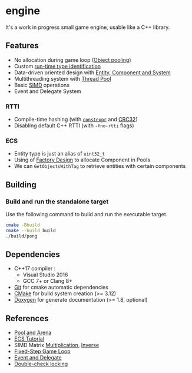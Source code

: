 # engine

It's a work in progress small game engine, usable like a C++ library.

## Features

- No allocation during game loop ([Object pooling](https://en.wikipedia.org/wiki/Object_pool_pattern))
- Custom [run-time type identification](https://en.wikipedia.org/wiki/Run-time_type_information)
- Data-driven oriented design with [Entity, Component and System](https://en.wikipedia.org/wiki/Entity_component_system)
- Multithreading system with [Thread Pool](https://en.wikipedia.org/wiki/Thread_pool)
- Basic [SIMD](https://fr.wikipedia.org/wiki/Single_instruction_multiple_data) operations
- Event and Delegate System

### RTTI

- Compile-time hashing (with [`constexpr`](https://en.cppreference.com/w/cpp/language/constexpr) and [CRC32](https://stackoverflow.com/questions/10953958/can-crc32-be-used-as-a-hash-function#10962213))
- Disabling default C++ RTTI (with `-fno-rtti` flags)

### ECS

- Entity type is just an alias of `uint32_t`
- Using of [Factory Design](https://www.tutorialspoint.com/design_pattern/factory_pattern.htm) to allocate Component in Pools
- We can `GetObjectsWithTag` to retrieve entities with certain components

## Building

### Build and run the standalone target

Use the following command to build and run the executable target.

```bash
cmake -Bbuild
cmake --build build
./build/pong
```

## Dependencies

- C++17 compiler :
  - Visual Studio 2016
  - GCC 7+ or Clang 8+
- [Git](https://git-scm.com/) for cmake automatic dependencies
- [CMake](https://cmake.org/) for build system creation (>= 3.12)
- [Doxygen](https://doxygen.org/) for generate documentation (>= 1.8, optional)

## References

- [Pool and Arena](https://thinkingeek.com/2017/11/19/simple-memory-pool/)
- [ECS Tutorial](https://austinmorlan.com/posts/entity_component_system/)
- SIMD Matrix [Multiplication](https://blog.qiqitori.com/2018/05/matrix-multiplication-using-simd-instructions/), [Inverse](https://lxjk.github.io/2017/09/03/Fast-4x4-Matrix-Inverse-with-SSE-SIMD-Explained.html)
- [Fixed-Step Game Loop](https://gafferongames.com/post/fix_your_timestep/)
- [Event and Delegate](https://tongtunggiang.com/2017/cpp-event-delegate/)
- [Double-check locking](https://en.wikipedia.org/wiki/Double-checked_locking)
